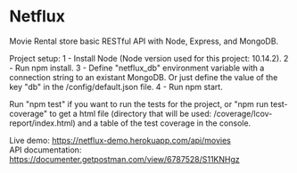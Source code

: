 # Netflux
Movie Rental store basic RESTful API with Node, Express, and MongoDB.

Project setup:
1 - Install Node (Node version used for this project: 10.14.2).
2 - Run npm install.
3 - Define "netflux_db" environment variable with a connection string to an existant MongoDB. Or just define the value of the key "db" in the /config/default.json file.
4 - Run npm start.

Run "npm test" if you want to run the tests for the project, or "npm run test-coverage" to get a html file (directory that will be used: /coverage/lcov-report/index.html) and a table of the test coverage in the console.

Live demo: https://netflux-demo.herokuapp.com/api/movies  
API documentation: https://documenter.getpostman.com/view/6787528/S11KNHgz
